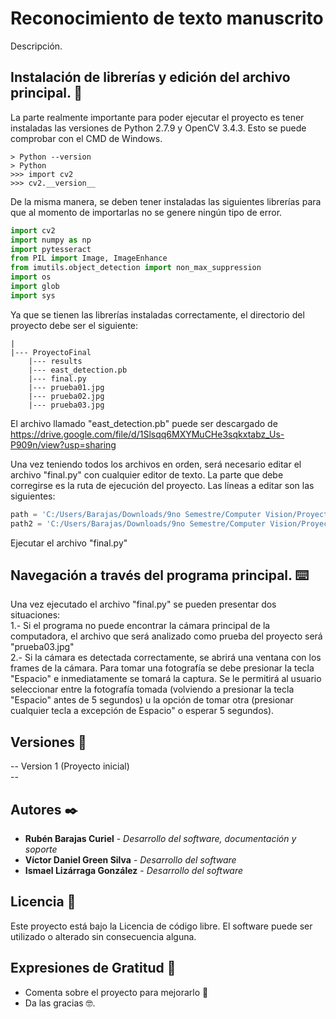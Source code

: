 # Reconocimiento de texto manuscrito
Descripción.
## Instalación de librerías y edición del archivo principal. 🔧
La parte realmente importante para poder ejecutar el proyecto es tener instaladas las versiones de Python 2.7.9 y OpenCV 3.4.3. Esto se puede comprobar con el CMD de Windows.<br>
```Consola
> Python --version
> Python
>>> import cv2
>>> cv2.__version__
```
De la misma manera, se deben tener instaladas las siguientes librerías para que al momento de importarlas no se genere ningún tipo de error.<br>
```Python
import cv2
import numpy as np
import pytesseract
from PIL import Image, ImageEnhance
from imutils.object_detection import non_max_suppression
import os
import glob
import sys
```
Ya que se tienen las librerías instaladas correctamente, el directorio del proyecto debe ser el siguiente: <br>
```Consola
|
|--- ProyectoFinal
    |--- results
    |--- east_detection.pb
    |--- final.py
    |--- prueba01.jpg
    |--- prueba02.jpg
    |--- prueba03.jpg
```
El archivo llamado "east_detection.pb" puede ser descargado de https://drive.google.com/file/d/1Slsqq6MXYMuCHe3sqkxtabz_Us-P909n/view?usp=sharing <br>

Una vez teniendo todos los archivos en orden, será necesario editar el archivo "final.py" con cualquier editor de texto. La parte que debe corregirse es la ruta de ejecución del proyecto. Las líneas a editar son las siguientes: <br>
```Python
path = 'C:/Users/Barajas/Downloads/9no Semestre/Computer Vision/ProyectoFinal/results/' #Localización del directorio "results"
path2 = 'C:/Users/Barajas/Downloads/9no Semestre/Computer Vision/ProyectoFinal' #Localizacion del directorio del proyecto
```
Ejecutar el archivo "final.py" <br>

## Navegación a través del programa principal. ⌨️
Una vez ejecutado el archivo "final.py" se pueden presentar dos situaciones: <br>
1.- Si el programa no puede encontrar la cámara principal de la computadora, el archivo que será analizado como prueba del proyecto será "prueba03.jpg" <br>
2.- Si la cámara es detectada correctamente, se abrirá una ventana con los frames de la cámara. Para tomar una fotografía se debe presionar la tecla "Espacio" e inmediatamente se tomará la captura. Se le permitirá al usuario seleccionar entre la fotografía tomada (volviendo a presionar la tecla "Espacio" antes de 5 segundos) u la opción de tomar otra (presionar cualquier tecla a excepción de Espacio" o esperar 5 segundos). <br>

## Versiones 📌
-- Version 1 (Proyecto inicial) <br>
-- <br>

## Autores ✒️
* **Rubén Barajas Curiel** - *Desarrollo del software, documentación y soporte*
* **Víctor Daniel Green Silva** - *Desarrollo del software*
* **Ismael Lizárraga González** - *Desarrollo del software*

## Licencia 📄
Este proyecto está bajo la Licencia de código libre. El software puede ser utilizado o alterado sin consecuencia alguna.

## Expresiones de Gratitud 🎁
* Comenta sobre el proyecto para mejorarlo 📢
* Da las gracias 🤓.
